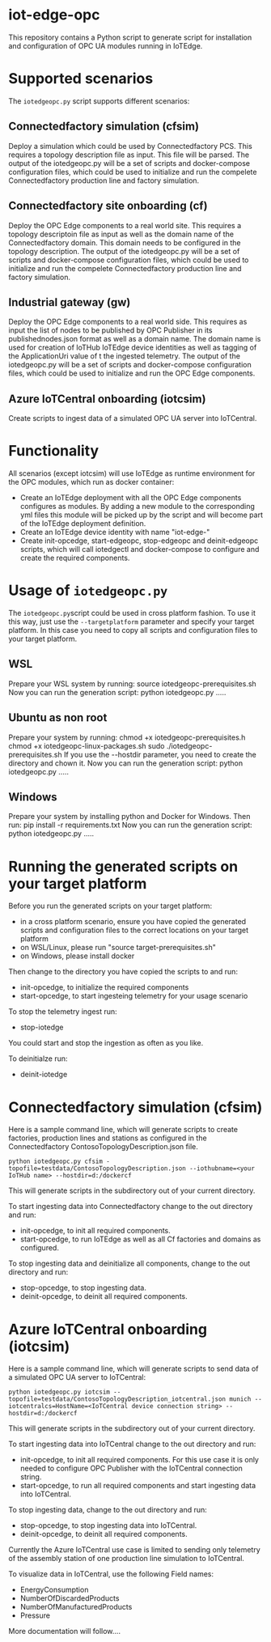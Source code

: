 # iot-edge-opc

This repository contains a Python script to generate script for installation and configuration of OPC UA modules running in IoTEdge.

# Supported scenarios
The `iotedgeopc.py` script supports different scenarios:

## Connectedfactory simulation (cfsim)
Deploy a simulation which could be used by Connectedfactory PCS. This requires a topology description file as input. This file will be parsed. The output of the iotedgeopc.py will be a set of scripts and docker-compose configuration files, which could be used to initialize and run the compelete Connectedfactory production line and factory simulation.

##  Connectedfactory site onboarding (cf)
Deploy the OPC Edge components to a real world site. This requires a topology descriptoin file as input as well as the domain name of the Connectedfactory domain. This domain needs to be configured in the topology description. The output of the iotedgeopc.py will be a set of scripts and docker-compose configuration files, which could be used to initialize and run the compelete Connectedfactory production line and factory simulation.

## Industrial gateway (gw)
Deploy the OPC Edge components to a real world side. This requires as input the list of nodes to be published by OPC Publisher in its publishednodes.json format as well as a domain name. The domain name is used for creation of IoTHub IoTEdge device identities as well as tagging of the ApplicationUri value of t the ingested telemetry. The output of the iotedgeopc.py will be a set of scripts and docker-compose configuration files, which could be used to initialize and run the OPC Edge components.

## Azure IoTCentral onboarding (iotcsim)
Create scripts to ingest data of a simulated OPC UA server into IoTCentral.


# Functionality
All scenarios (except iotcsim) will use IoTEdge as runtime environment for the OPC modules, which run as docker container:
- Create an IoTEdge deployment with all the OPC Edge components configures as modules. By adding a new module to the corresponding yml files this module will be picked up by the script and will become part of the IoTEdge deployment definition.
- Create an IoTEdge device identity with name "iot-edge-<domain>"
- Create init-opcedge, start-edgeopc, stop-edgeopc and deinit-edgeopc scripts, which will call iotedgectl and docker-compose to configure and create the required components.

# Usage of `iotedgeopc.py`
The `iotedgeopc.py`script could be used in cross platform fashion. To use it this way, just use the `--targetplatform` parameter and specify your target platform. In this case you need to copy all scripts and configuration files to your target platform.

## WSL
Prepare your WSL system by running:
    source iotedgeopc-prerequisites.sh
Now you can run the generation script:
python iotedgeopc.py .....

## Ubuntu as non root
Prepare your system by running:
    chmod +x iotedgeopc-prerequisites.h
    chmod +x iotedgeopc-linux-packages.sh
    sudo ./iotedgeopc-prerequisites.sh
If you use the --hostdir parameter, you need to create the directory and chown it.
Now you can run the generation script:
python iotedgeopc.py .....

## Windows
Prepare your system by installing python and Docker for Windows. Then run:
    pip install -r requirements.txt
Now you can run the generation script:
python iotedgeopc.py .....

# Running the generated scripts on your target platform
Before you run the generated scripts on your target platform:
- in a cross platform scenario, ensure you have copied the generated scripts and configuration files to the correct locations on your target platform
- on WSL/Linux, please run "source target-prerequisites.sh"
- on Windows, please install docker

Then change to the directory you have copied the scripts to and run:
- init-opcedge, to initialize the required components
- start-opcedge, to start ingesteing telemetry for your usage scenario

To stop the telemetry ingest run:
- stop-iotedge

You could start and stop the ingestion as often as you like.

To deinitialze run:
- deinit-iotedge

# Connectedfactory simulation (cfsim)

Here is a sample command line, which will generate scripts to create factories, production lines and stations as configured in the Connectedfactory ContosoTopologyDescription.json file.

    python iotedgeopc.py cfsim -topofile=testdata/ContosoTopologyDescription.json --iothubname=<your IoTHub name> --hostdir=d:/dockercf 

This will generate scripts in the subdirectory out of your current directory.

To start ingesting data into Connectedfactory change to the out directory and run:
- init-opcedge, to init all required components.
- start-opcedge, to run IoTEdge as well as all Cf factories and domains as configured.

To stop ingesting data and deinitialize all components, change to the out directory and run:
- stop-opcedge, to stop ingesting data.
- deinit-opcedge, to deinit all required components.

# Azure IoTCentral onboarding (iotcsim)

Here is a sample command line, which will generate scripts to send data of a simulated OPC UA server to IoTCentral:

    python iotedgeopc.py iotcsim --topofile=testdata/ContosoTopologyDescription_iotcentral.json munich --iotcentralcs=HostName=<IoTCentral device connection string> --hostdir=d:/dockercf 

This will generate scripts in the subdirectory out of your current directory. 

To start ingesting data into IoTCentral change to the out directory and run:
- init-opcedge, to init all required components. For this use case it is only needed to configure OPC Publisher with the IoTCentral connection string.
- start-opcedge, to run all required components and start ingesting data into IoTCentral.

To stop ingesting data, change to the out directory and run:
- stop-opcedge, to stop ingesting data into IoTCentral.
- deinit-opcedge, to deinit all required components.

Currently the Azure IoTCentral use case is limited to sending only telemetry of the assembly station of one production line simulation to IoTCentral.

To visualize data in IoTCentral, use the following Field names:
- EnergyConsumption
- NumberOfDiscardedProducts
- NumberOfManufacturedProducts
- Pressure




More documentation will follow....


